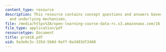 ```yaml
---
content_type: resource
description: This resource contains concept questions and answers based on the phenomena
  and underlying mechanisms.
file: /media/https%3A/open-learning-course-data-rc.s3.amazonaws.com/16-01-unified-engineering-i-ii-iii-iv-fall-2005-spring-2006/9a3e0c3c335d5b0d9aff0a3403df2460_prsm18.pdf
file_type: application/pdf
resourcetype: Document
title: prsm18.pdf
uid: 9a3e0c3c-335d-5b0d-9aff-0a3403df2460
---
```

